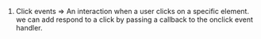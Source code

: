 1) Click events => An interaction when a user clicks on a specific element. 
we can add respond to a click by passing a callback to the onclick event handler.